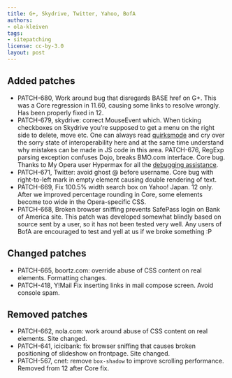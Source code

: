 ```yaml
---
title: G+, Skydrive, Twitter, Yahoo, BofA
authors:
- ola-kleiven
tags:
- sitepatching
license: cc-by-3.0
layout: post
---
```


## Added patches

- PATCH-680, Work around bug that disregards BASE href on G+. This was a Core regression in 11.60, causing some links to resolve wrongly. Has been properly fixed in 12.
- PATCH-679, skydrive: correct MouseEvent which. When ticking checkboxes on Skydrive you’re supposed to get a menu on the right side to delete, move etc. One can always read [quirksmode][1] and cry over the sorry state of interoperability here and at the same time understand why mistakes can be made in JS code in this area. PATCH-676, RegExp parsing exception confuses Dojo, breaks BMO.com interface. Core bug. Thanks to My Opera user Hypermax for all the [debugging assistance][2].
- PATCH-671, Twitter: avoid ghost @ before username. Core bug with right-to-left mark in empty element causing double rendering of text.
- PATCH-669, Fix 100.5% width search box on Yahoo! Japan. 12 only. After we improved percentage rounding in Core, some elements become too wide in the Opera-specific CSS.
- PATCH-668, Broken browser sniffing prevents SafePass login on Bank of America site. This patch was developed somewhat blindly based on source sent by a user, so it has not been tested very well. Any users of BofA are encouraged to test and yell at us if we broke something :P

[1]: http://www.quirksmode.org/js/events_properties.html#button
[2]: http://my.opera.com/community/forums/topic.dml?id=1390832

## Changed patches

- PATCH-665, boortz.com: override abuse of CSS content on real elements. Formatting changes.
- PATCH-418, Y!Mail Fix inserting links in mail compose screen. Avoid console spam.

## Removed patches

- PATCH-662, nola.com: work around abuse of CSS content on real elements. Site changed.
- PATCH-641, icicibank: fix browser sniffing that causes broken positioning of slideshow on frontpage. Site changed.
- PATCH-567, cnet: remove `box-shadow` to improve scrolling performance. Removed from 12 after Core fix.
